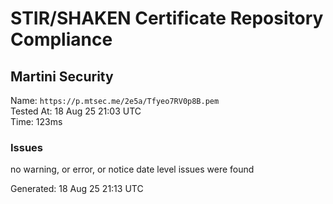 # STIR/SHAKEN Certificate Repository Compliance

## Martini Security

Name: `https://p.mtsec.me/2e5a/Tfyeo7RV0p8B.pem`\
Tested At: 18 Aug 25 21:03 UTC\
Time: 123ms

### Issues

no warning, or error, or notice date level issues were found

Generated: 18 Aug 25 21:13 UTC